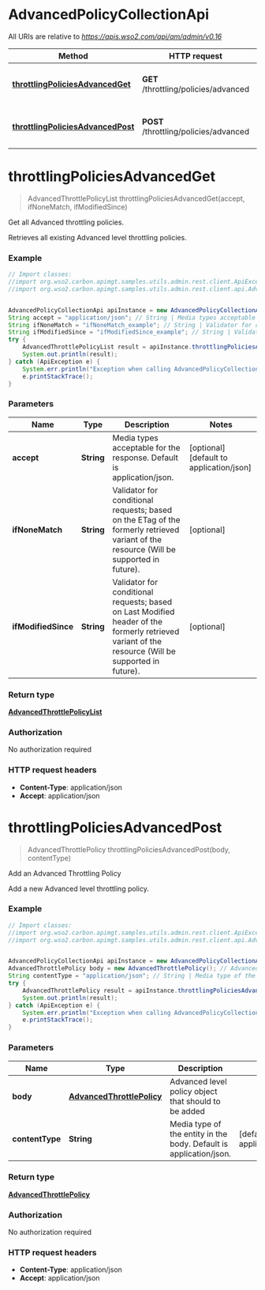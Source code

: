 # AdvancedPolicyCollectionApi

All URIs are relative to *https://apis.wso2.com/api/am/admin/v0.16*

Method | HTTP request | Description
------------- | ------------- | -------------
[**throttlingPoliciesAdvancedGet**](AdvancedPolicyCollectionApi.md#throttlingPoliciesAdvancedGet) | **GET** /throttling/policies/advanced | Get all Advanced throttling policies.
[**throttlingPoliciesAdvancedPost**](AdvancedPolicyCollectionApi.md#throttlingPoliciesAdvancedPost) | **POST** /throttling/policies/advanced | Add an Advanced Throttling Policy


<a name="throttlingPoliciesAdvancedGet"></a>
# **throttlingPoliciesAdvancedGet**
> AdvancedThrottlePolicyList throttlingPoliciesAdvancedGet(accept, ifNoneMatch, ifModifiedSince)

Get all Advanced throttling policies.

Retrieves all existing Advanced level throttling policies. 

### Example
```java
// Import classes:
//import org.wso2.carbon.apimgt.samples.utils.admin.rest.client.ApiException;
//import org.wso2.carbon.apimgt.samples.utils.admin.rest.client.api.AdvancedPolicyCollectionApi;


AdvancedPolicyCollectionApi apiInstance = new AdvancedPolicyCollectionApi();
String accept = "application/json"; // String | Media types acceptable for the response. Default is application/json. 
String ifNoneMatch = "ifNoneMatch_example"; // String | Validator for conditional requests; based on the ETag of the formerly retrieved variant of the resource (Will be supported in future). 
String ifModifiedSince = "ifModifiedSince_example"; // String | Validator for conditional requests; based on Last Modified header of the formerly retrieved variant of the resource (Will be supported in future). 
try {
    AdvancedThrottlePolicyList result = apiInstance.throttlingPoliciesAdvancedGet(accept, ifNoneMatch, ifModifiedSince);
    System.out.println(result);
} catch (ApiException e) {
    System.err.println("Exception when calling AdvancedPolicyCollectionApi#throttlingPoliciesAdvancedGet");
    e.printStackTrace();
}
```

### Parameters

Name | Type | Description  | Notes
------------- | ------------- | ------------- | -------------
 **accept** | **String**| Media types acceptable for the response. Default is application/json.  | [optional] [default to application/json]
 **ifNoneMatch** | **String**| Validator for conditional requests; based on the ETag of the formerly retrieved variant of the resource (Will be supported in future).  | [optional]
 **ifModifiedSince** | **String**| Validator for conditional requests; based on Last Modified header of the formerly retrieved variant of the resource (Will be supported in future).  | [optional]

### Return type

[**AdvancedThrottlePolicyList**](AdvancedThrottlePolicyList.md)

### Authorization

No authorization required

### HTTP request headers

 - **Content-Type**: application/json
 - **Accept**: application/json

<a name="throttlingPoliciesAdvancedPost"></a>
# **throttlingPoliciesAdvancedPost**
> AdvancedThrottlePolicy throttlingPoliciesAdvancedPost(body, contentType)

Add an Advanced Throttling Policy

Add a new Advanced level throttling policy. 

### Example
```java
// Import classes:
//import org.wso2.carbon.apimgt.samples.utils.admin.rest.client.ApiException;
//import org.wso2.carbon.apimgt.samples.utils.admin.rest.client.api.AdvancedPolicyCollectionApi;


AdvancedPolicyCollectionApi apiInstance = new AdvancedPolicyCollectionApi();
AdvancedThrottlePolicy body = new AdvancedThrottlePolicy(); // AdvancedThrottlePolicy | Advanced level policy object that should to be added 
String contentType = "application/json"; // String | Media type of the entity in the body. Default is application/json. 
try {
    AdvancedThrottlePolicy result = apiInstance.throttlingPoliciesAdvancedPost(body, contentType);
    System.out.println(result);
} catch (ApiException e) {
    System.err.println("Exception when calling AdvancedPolicyCollectionApi#throttlingPoliciesAdvancedPost");
    e.printStackTrace();
}
```

### Parameters

Name | Type | Description  | Notes
------------- | ------------- | ------------- | -------------
 **body** | [**AdvancedThrottlePolicy**](AdvancedThrottlePolicy.md)| Advanced level policy object that should to be added  |
 **contentType** | **String**| Media type of the entity in the body. Default is application/json.  | [default to application/json]

### Return type

[**AdvancedThrottlePolicy**](AdvancedThrottlePolicy.md)

### Authorization

No authorization required

### HTTP request headers

 - **Content-Type**: application/json
 - **Accept**: application/json

